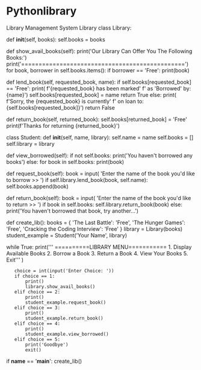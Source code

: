 # Pythonlibrary
Library Management System
Library
class Library:
  
   def __init__(self, books):
       self.books = books
 
   def show_avail_books(self):
       print('Our Library Can Offer You The Following Books:')
       print('===============================================')
       for book, borrower in self.books.items():
           if borrower == 'Free':
               print(book)

   def lend_book(self, requested_book, name):
       if self.books[requested_book] == 'Free':
           print(
               f'{requested_book} has been marked'
               f' as \'Borrowed\' by: {name}')
           self.books[requested_book] = name
           return True
       else:
           print(
               f'Sorry, the {requested_book} is currently'
               f' on loan to: {self.books[requested_book]}')
           return False

   def return_book(self, returned_book):
       self.books[returned_book] = 'Free'
       print(f'Thanks for returning {returned_book}')


class Student:
   def __init__(self, name, library):
       self.name = name
       self.books = []
       self.library = library

   def view_borrowed(self):
       if not self.books:
           print('You haven\'t borrowed any books')
       else:
           for book in self.books:
               print(book)

   def request_book(self):
       book = input(
           'Enter the name of the book you\'d like to borrow >> ')
       if self.library.lend_book(book, self.name):
           self.books.append(book)

   def return_book(self):
       book = input(
           'Enter the name of the book you\'d like to return >> ')
       if book in self.books:
           self.library.return_book(book)
       else:
           print('You haven\'t borrowed that book, try another...')


def create_lib():
   books = {
       'The Last Battle': 'Free',
       'The Hunger Games': 'Free',
       'Cracking the Coding Interview': 'Free'
   }
   library = Library(books)
   student_example = Student('Your Name', library)

   while True:
       print('''
           ==========LIBRARY MENU===========
           1. Display Available Books
           2. Borrow a Book
           3. Return a Book
           4. View Your Books
           5. Exit'''
             )

       choice = int(input('Enter Choice: '))
       if choice == 1:
           print()
           library.show_avail_books()
       elif choice == 2:
           print()
           student_example.request_book()
       elif choice == 3:
           print()
           student_example.return_book()
       elif choice == 4:
           print()
           student_example.view_borrowed()
       elif choice == 5:
           print('Goodbye')
           exit()


if __name__ == '__main__':
   create_lib()
